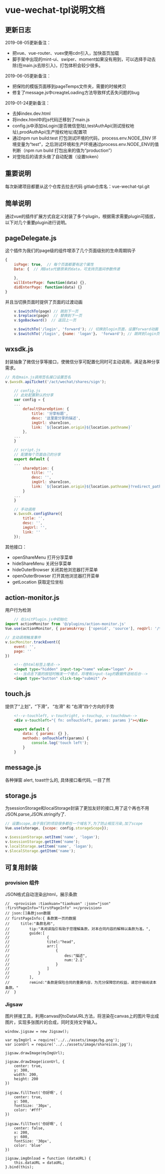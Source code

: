 # vue-wechat-tpl说明文档

## 更新日志
2019-08-05更新备注：
 - 把vue、vue-router、vuex使用cdn引入，加快首页加载
 - 脚手架中出现的mint-ui、swiper、moment如果没有用到，可以选择手动去除(在main.js去除引入)，打包体积会较少很多。

2019-06-05更新备注：
 - 把保险的模版页面移到pageTemps文件夹，需要的时候拷贝
 - 修复了message.js中creagteLoading方法导致样式丢失问题的bug

2019-01-24更新备注：
 - 去掉index.dev.html
 - 将index.html中的js代码迁移到了main.js
 - config.js中添加isLogin(是否微信登陆),testAuthApi(测试授权地址),prodAuthApi(生产授权地址)配置项
 - 通过npm run build:test  打包测试环境的代码，process.env.NODE_ENV 环境变量为“test”，之后测试环境和生产环境通过process.env.NODE_ENV的值判断（npm run build 打包出来的值为“production”）
- 对登陆后的请求头做了自动配置（设置token）

## 重要说明
每次新建项目都要从这个仓库去拉去代码
gitlab仓库名：vue-wechat-tpl.git

## 简单说明
通过vue的插件扩展方式自定义封装了多个plugin，根据需求需要plugin可插拔，以下对几个重要plugin进行说明。

## pageDelegate.js
这个插件为我们的page级的组件增添了几个页面级别的生命周期钩子
```javascript
{
	isPage: true,  // 每个页面都要有这个属性
	Data: {  // 用Data代替原来的data，可支持页面间参数传递

	},
	willEnterPage: function(data) {},
	didEnterPage: function(data) {}
}
```
并且当切换页面时提供了页面的过渡动画
```javascript
	v.$switchTo(page) // 跳到下一页
	v.$replace(page)  // 替换到下一页
	v.$goBackward()  // 返回上一页

	v.$switchTo('/login', 'forward'); // 切换到login页面，设置forward动画
	v.$switchTo('/login', {name: 'logan'}， 'forward'); // 跳转到login页面 传递name参数到login页面 设置动画'forward'
```

## wxsdk.js
封装抽象了微信分享等接口，使微信分享可配置化同时可主动调用，满足各种分享需求。
```javascript
// 先在main.js调用签名接口设置签名
v.$wxsdk.apiTicket('/act/wechat/shares/sign');
```

```javascript
	// config.js
	// 此处配置默认的分享
	var config = {
	...
		defaultShareOption: {
			title: '分享标题',
			desc: '这里是分享的描述',
			imgUrl: shareIcon,
			link: `${location.origin}${location.pathname}`
		},
	...
	}
```
```javascript
	// script.js
	// 配置每个页面自己的分享
	export default {
	...
		shareOption: {
			title: '',
			desc: '',
			imgUrl: shareIcon,
			link: `${location.origin}${location.pathname}?redirect_path=sub`
		}
	...
	}


```

```javascript
	// 手动调用
	v.$wxsdk.configShare({
		title: '',
		desc: '',
		imgUrl: '',
		link: ''
	});
```

其他接口：
 - openShareMenu 打开分享菜单
 - hideShareMenu 关闭分享菜单
 - hideOuterBrowser 关闭其他浏览器打开菜单
 - openOuterBrowser 打开其他浏览器打开菜单
 - getLocation 获取定位坐标

## action-monitor.js
用户行为检测

```javascript
	// 在initPlugin.js中初始化
import actionMonitor from '@/plugins/action-monitor.js'
Vue.use(actionMonitor, { paramsArray: ['openid', 'source'], reqUrl: '/track/action', scope: config.storageScope })

// 主动调用触发事件
v.$acMonitor.trackEvent({
	event: '',
	page: ''
})
```

```html
	<!--在html标签上埋点-->
	<input type="hidden" input-tag="name" value="logan" />
	<!--当点击下面的按钮时触发一个埋点，将埋有input-tag的数据传送给后台-->
	<input type="button" click-tag="submit" />
```

## touch.js
提供了“上划”，“下滑”， “左滑” 和 “右滑”四个方向的手势

```html
	<!--v-touchleft, v-touchright, v-touchup, v-touchdown-->
	<div v-touchleft="{ fn: onTouchleft, params: params }"></div>
```
```javascript
	export default {
		data: { params: {} },
		methods: onTouchleft(params) {
			console.log('touch left');
		}
	}
```

## message.js
各种弹窗 alert, toast什么的, 具体接口看代码, 一目了然

## storage.js
为sessionStorage和localStorage封装了更加友好的接口,用了这个再也不用JSON.parse,JSON.stringify了.
```javascript
// 设置scope,由于我们的项目很多都在一个域名下,为了防止相互污染,加了scope
Vue.use(storage, {scope: config.storageScope});

v.$sessionStorage.setItem('name', 'logan');
v.$sessionStorage.getItem('name');
v.localStorage.setItem('name', 'logan');
v.$localStorage.getItem('name');
```

## 可复用封装

### provision 组件
JSON格式自动渲染出html，展示条款

```
//  <provision :tiaokuan="tiaokuan" :json="json" :firstPageInfo="firstPageInfo" ></provision>
// json:[]条款json数据
// firstPageInfo:{ 条款第一页的数据
//     title:"条款名称",
//         tip:"本阅读指引有助于您理解条款，对本合同内容的解释以条款为准。",
//         guide:[
//                 {
//                 titel:"head",
//                 arr:[
//                     {
//                         des:"描述",
//                         num:'2.1'
//                     }
//                 ]
//             }
//         ],
//         remind:"条款是保险合同的重要内容，为充分保障您的权益，请您仔细阅读本条款。"
//  }
```

### Jigsaw
图片拼接工具，利用canvas的toDataURL方法，将渲染在canvas上的图片导出成图片，实现多张图片的合成，同时支持文字输入。

```
window.jigsaw = new Jigsaw();

var myImgUrl = require('../../assets/image/bg.png');
var iconUrl = require('../../assets/image/shareicon.jpg');

jigsaw.drawImage(myImgUrl);

jigsaw.drawImage(iconUrl, {
	center: true,
	y: 300,
	width: 200,
	height: 200
})

jigsaw.fillText('你好啊', {
	center: true,
	y: 500,
	fontSize: '30px',
	color: '#fff'
})

jigsaw.fillText('你好啊', {
	center: false,
	x: 200,
	y: 600,
	fontSize: '30px',
	color: 'blue'
})

jigsaw.imgOnload = function (dataURL) {
	this.dataURL = dataURL;
}.bind(this);
```
